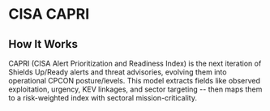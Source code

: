 # CISA CAPRI

## How It Works

CAPRI (CISA Alert Prioritization and Readiness Index) is the next iteration of Shields Up/Ready alerts and threat advisories, evolving them into operational CPCON posture/levels. This model extracts fields like observed exploitation, urgency, KEV linkages, and sector targeting -- then maps them to a risk-weighted index with sectoral mission-criticality.
